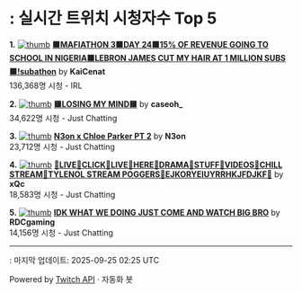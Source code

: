 # : 실시간 트위치 시청자수 Top 5

**1.** [![thumb](https://static-cdn.jtvnw.net/previews-ttv/live_user_kaicenat-320x180.jpg)](https://twitch.tv/KaiCenat)
**[🟩MAFIATHON 3🟩DAY 24🟩15% OF REVENUE GOING TO SCHOOL IN NIGERIA🟩LEBRON JAMES CUT MY HAIR AT 1 MILLION SUBS🟩!subathon](https://twitch.tv/KaiCenat)** by **KaiCenat**<br>136,368명 시청  - IRL

**2.** [![thumb](https://static-cdn.jtvnw.net/previews-ttv/live_user_caseoh_-320x180.jpg)](https://twitch.tv/caseoh_)
**[🟨LOSING MY MIND🟨](https://twitch.tv/caseoh_)** by **caseoh_**<br>34,622명 시청  - Just Chatting

**3.** [![thumb](https://static-cdn.jtvnw.net/previews-ttv/live_user_n3on-320x180.jpg)](https://twitch.tv/N3on)
**[N3on x Chloe Parker PT 2](https://twitch.tv/N3on)** by **N3on**<br>23,712명 시청  - Just Chatting

**4.** [![thumb](https://static-cdn.jtvnw.net/previews-ttv/live_user_xqc-320x180.jpg)](https://twitch.tv/xQc)
**[💊LIVE💊CLICK💊LIVE💊HERE💊DRAMA💊STUFF💊VIDEOS💊CHILL STREAM💊TYLENOL STREAM POGGERS💊EJKORYEIUYRRHKJFDJKF💊](https://twitch.tv/xQc)** by **xQc**<br>18,583명 시청  - Just Chatting

**5.** [![thumb](https://static-cdn.jtvnw.net/previews-ttv/live_user_rdcgaming-320x180.jpg)](https://twitch.tv/RDCgaming)
**[IDK WHAT WE DOING JUST COME AND WATCH BIG BRO](https://twitch.tv/RDCgaming)** by **RDCgaming**<br>14,156명 시청  - Just Chatting


---
: 마지막 업데이트: 2025-09-25 02:25 UTC

Powered by [Twitch API](https://dev.twitch.tv/docs/api/reference) · 자동화 봇